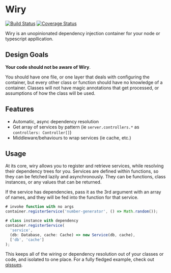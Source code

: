 # Wiry

[![Build Status](https://travis-ci.org/AdrianSchneider/wiry.svg?branch=master)](https://travis-ci.org/AdrianSchneider/wiry)
[![Coverage Status](https://coveralls.io/repos/github/AdrianSchneider/wiry/badge.svg)](https://coveralls.io/github/AdrianSchneider/wiry)

Wiry is an unopinionated dependency injection container for your node or typescript appllication.

## Design Goals

**Your code should not be aware of Wiry**.

You should have one file, or one layer that deals with configuring the container, but every other class or function should have no knowledge of a container. Classes will not have magic annotations that get processed, or assumptions of how the class will be used.

## Features

- Automatic, async dependency resolution
- Get array of services by pattern (ie `server.controllers.*` as `controllers: Controller[]`)
- Middleware/behaviours to wrap services (ie cache, etc.)

## Usage

At its core, wiry allows you to register and retrieve services, while resolving their dependency trees for you. Services are defined within functions, so they can be fetched lazily and asynchronously. They can be functions, class instances, or any values that can be returned.

If the service has dependencies, pass it as the 3rd argument with an array of names, and they will be fed into the function for that service.

```typescript
# invoke function with no args
container.registerService('number-generator', () => Math.random());

# class instance with dependency
container.registerService(
  'service',
  (db: Database, cache: Cache) => new Service(db, cache),
  ['db', 'cache']
);
```

This keeps all of the wiring or dependency resolution out of your classes or code, and isolated to one place. For a fully fledged example, check out [qissues](https://github.com/AdrianSchneider/qissues/tree/typescript/src/app/bootstrap).
